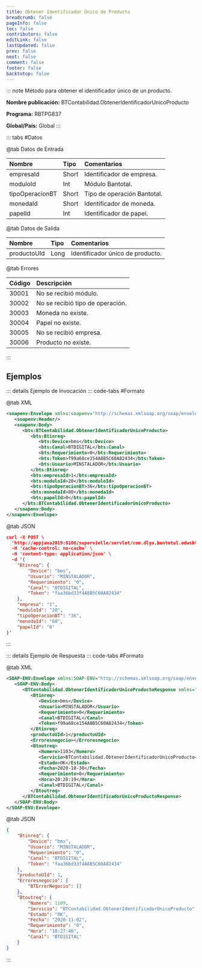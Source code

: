```yaml
---
title: Obtener Identificador Único de Producto
breadcrumb: false
pageInfo: false
toc: false
contributors: false
editLink: false
lastUpdated: false
prev: false
next: false
comment: false
footer: false
backtotop: false
---
```


<!-- ABRE DATOS DEL MÉTODO -->
::: note Método para obtener el identificador único de un producto.

**Nombre publicación:** BTContabilidad.ObtenerIdentificadorUnicoProducto

**Programa:** RBTPG837

**Global/País:** Global
:::
<!-- CIERRA DATOS DEL MÉTODO -->

<!-- ABRE TABLA DE DATOS -->
::: tabs #Datos 

@tab Datos de Entrada

Nombre | Tipo | Comentarios
:--------- | :--------- | :---------
empresaId | Short | Identificador de empresa.
moduloId | Int | Módulo Bantotal.
tipoOperacionBT | Short | Tipo de operación Bantotal.
monedaId | Short | Identificador de moneda.
papelId | Int | Identificador de papel.

@tab Datos de Salida

Nombre | Tipo | Comentarios
:--------- | :----------- | :-----------
productoUId | Long | Identificador único de producto.

@tab Errores

Código | Descripción
:--------- | :-----------
30001 | No se recibió módulo.
30002 | No se recibió tipo de operación.
30003 | Moneda no existe.
30004 | Papel no existe.
30005 | No se recibió empresa.
30006 | Producto no existe.
::: 
<!-- CIERRA TABLA DE DATOS -->

## **Ejemplos**

<!-- ABRE EJEMPLO DE INVOCACIÓN -->
::: details Ejemplo de Invocación 
::: code-tabs #Formato

@tab XML
```xml
<soapenv:Envelope xmlns:soapenv="http://schemas.xmlsoap.org/soap/envelope/" xmlns:bts="http://uy.com.dlya.bantotal/BTSOA/">
   <soapenv:Header/>
   <soapenv:Body>
      <bts:BTContabilidad.ObtenerIdentificadorUnicoProducto>
         <bts:Btinreq>
            <bts:Device>bms</bts:Device>
            <bts:Canal>BTDIGITAL</bts:Canal>
            <bts:Requerimiento>0</bts:Requerimiento>
            <bts:Token>f99a68ce154A8B5C60A82434</bts:Token>
            <bts:Usuario>MINSTALADOR</bts:Usuario>
         </bts:Btinreq>
         <bts:empresaId>1</bts:empresaId>
         <bts:moduloId>20</bts:moduloId>
         <bts:tipoOperacionBT>36</bts:tipoOperacionBT>  
         <bts:monedaId>80</bts:monedaId>
         <bts:papelId>0</bts:papelId>
      </bts:BTContabilidad.ObtenerIdentificadorUnicoProducto>
   </soapenv:Body>
</soapenv:Envelope>
```

@tab JSON
```json
curl -X POST \
  'http://appjava2019:8106/supervielle/servlet/com.dlya.bantotal.odwsbt_BTContabilidad_v1?ObtenerIdentificadorUnicoProducto' \
  -H 'cache-control: no-cache' \
  -H 'content-type: application/json' \
  -d '{
    "Btinreq": {
        "Device": "bms",
        "Usuario": "MINSTALADOR",
        "Requerimiento": "0",
        "Canal": "BTDIGITAL",
        "Token": "faa36bd33f4A8B5C60A82434"
    },
    "empresa": "1",
    "moduloId": "20",
    "tipoOperacionBT": "36",
    "monedaId": "80",
    "papelId": "0"
}'
```
:::
<!-- CIERRA EJEMPLO DE INVOCACIÓN -->

<!-- ABRE EJEMPLO DE RESPUESTA -->
::: details Ejemplo de Respuesta 
::: code-tabs #Formato

@tab XML
```xml
<SOAP-ENV:Envelope xmlns:SOAP-ENV="http://schemas.xmlsoap.org/soap/envelope/" xmlns:xsd="http://www.w3.org/2001/XMLSchema" xmlns:SOAP-ENC="http://schemas.xmlsoap.org/soap/encoding/" xmlns:xsi="http://www.w3.org/2001/XMLSchema-instance">
   <SOAP-ENV:Body>
      <BTContabilidad.ObtenerIdentificadorUnicoProductoResponse xmlns="http://uy.com.dlya.bantotal/BTSOA/">
         <Btinreq>
            <Device>bms</Device>
            <Usuario>MINSTALADOR</Usuario>
            <Requerimiento>0</Requerimiento>
            <Canal>BTDIGITAL</Canal>
            <Token>f99a68ce154A8B5C60A82434</Token>
         </Btinreq>
         <productoUId>1</productoUId>
         <Erroresnegocio></Erroresnegocio>
         <Btoutreq>
            <Numero>1103</Numero>
            <Servicio>BTContabilidad.ObtenerIdentificadorUnicoProducto</Servicio>
            <Estado>OK</Estado>
            <Fecha>2020-10-30</Fecha>
            <Requerimiento>0</Requerimiento>
            <Hora>20:28:19</Hora>
            <Canal>BTDIGITAL</Canal>
         </Btoutreq>
      </BTContabilidad.ObtenerIdentificadorUnicoProductoResponse>
   </SOAP-ENV:Body>
</SOAP-ENV:Envelope>
```

@tab JSON
```json
{ 
    "Btinreq": { 
        "Device": "bms", 
        "Usuario": "MINSTALADOR", 
        "Requerimiento": "0", 
        "Canal": "BTDIGITAL", 
        "Token": "faa36bd33f4A8B5C60A82434" 
    }, 
    "productoUId": 1, 
    "Erroresnegocio": { 
        "BTErrorNegocio": [] 
    }, 
    "Btoutreq": { 
        "Numero": 1109, 
        "Servicio": "BTContabilidad.ObtenerIdentificadorUnicoProducto", 
        "Estado": "OK", 
        "Fecha": "2020-11-02", 
        "Requerimiento": "0", 
        "Hora": "18:27:46", 
        "Canal": "BTDIGITAL" 
    } 
}
```
::: 
<!-- CIERRA EJEMPLO DE RESPUESTA -->